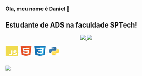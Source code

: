 ### Óla, meu nome é Daniel 👋
## Estudante de ADS na faculdade SPTech!

 <div align="center">
  <a href="https://github.com/DanielRRios">
  <img height="180em" src="https://github-readme-stats.vercel.app/api?username=DanielRRios&show_icons=true&theme=synthwave&include_all_commits=true&count_private=true"/>
  <img height="180em" src="https://github-readme-stats.vercel.app/api/top-langs/?username=DanielRRios&layout=compact&langs_count=7&theme=synthwave"/>
</div>
  
 
 
<div style="display: inline_block"><br>
  <img align="center" alt="Icone-Js" height="30" width="40" src="https://raw.githubusercontent.com/devicons/devicon/master/icons/javascript/javascript-plain.svg">
  <img align="center" alt="Icone-HTML" height="30" width="40" src="https://raw.githubusercontent.com/devicons/devicon/master/icons/html5/html5-original.svg">
  <img align="center" alt="Icone-CSS" height="30" width="40" src="https://raw.githubusercontent.com/devicons/devicon/master/icons/css3/css3-original.svg">
  <img align="center" alt="Icone-Python" height="30" width="40" src="https://raw.githubusercontent.com/devicons/devicon/master/icons/python/python-original.svg">
 </div> </br>
 
 <div>
 
 <a href="https://www.linkedin.com/in/danielrrios" target="_blank"><img src="https://img.shields.io/badge/-LinkedIn-%230077B5?style=for-the-badge&logo=linkedin&logoColor=white" target="_blank"></a> 
 </div>
